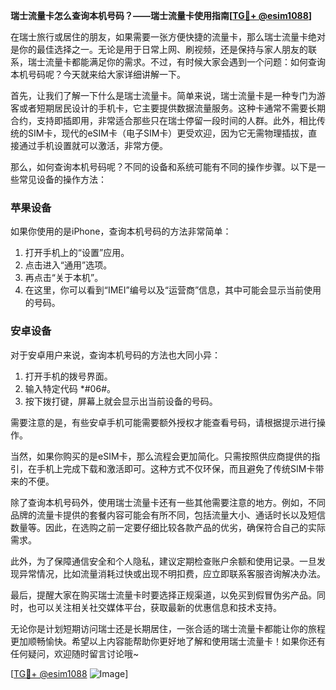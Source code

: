 **瑞士流量卡怎么查询本机号码？——瑞士流量卡使用指南[[TG💪+ @esim1088](https://t.me/s/esim1088)]**

在瑞士旅行或居住的朋友，如果需要一张方便快捷的流量卡，那么瑞士流量卡绝对是你的最佳选择之一。无论是用于日常上网、刷视频，还是保持与家人朋友的联系，瑞士流量卡都能满足你的需求。不过，有时候大家会遇到一个问题：如何查询本机号码呢？今天就来给大家详细讲解一下。

首先，让我们了解一下什么是瑞士流量卡。简单来说，瑞士流量卡是一种专门为游客或者短期居民设计的手机卡，它主要提供数据流量服务。这种卡通常不需要长期合约，支持即插即用，非常适合那些只在瑞士停留一段时间的人群。此外，相比传统的SIM卡，现代的eSIM卡（电子SIM卡）更受欢迎，因为它无需物理插拔，直接通过手机设置就可以激活，非常方便。

那么，如何查询本机号码呢？不同的设备和系统可能有不同的操作步骤。以下是一些常见设备的操作方法：

### **苹果设备**
如果你使用的是iPhone，查询本机号码的方法非常简单：
1. 打开手机上的“设置”应用。
2. 点击进入“通用”选项。
3. 再点击“关于本机”。
4. 在这里，你可以看到“IMEI”编号以及“运营商”信息，其中可能会显示当前使用的号码。

### **安卓设备**
对于安卓用户来说，查询本机号码的方法也大同小异：
1. 打开手机的拨号界面。
2. 输入特定代码 *#06#。
3. 按下拨打键，屏幕上就会显示出当前设备的号码。

需要注意的是，有些安卓手机可能需要额外授权才能查看号码，请根据提示进行操作。

当然，如果你购买的是eSIM卡，那么流程会更加简化。只需按照供应商提供的指引，在手机上完成下载和激活即可。这种方式不仅环保，而且避免了传统SIM卡带来的不便。

除了查询本机号码外，使用瑞士流量卡还有一些其他需要注意的地方。例如，不同品牌的流量卡提供的套餐内容可能会有所不同，包括流量大小、通话时长以及短信数量等。因此，在选购之前一定要仔细比较各款产品的优劣，确保符合自己的实际需求。

此外，为了保障通信安全和个人隐私，建议定期检查账户余额和使用记录。一旦发现异常情况，比如流量消耗过快或出现不明扣费，应立即联系客服咨询解决办法。

最后，提醒大家在购买瑞士流量卡时要选择正规渠道，以免买到假冒伪劣产品。同时，也可以关注相关社交媒体平台，获取最新的优惠信息和技术支持。

无论你是计划短期访问瑞士还是长期居住，一张合适的瑞士流量卡都能让你的旅程更加顺畅愉快。希望以上内容能帮助你更好地了解和使用瑞士流量卡！如果你还有任何疑问，欢迎随时留言讨论哦~

[[TG💪+ @esim1088](https://t.me/s/esim1088) ![Image](https://i.postimg.cc/4NQfJmqS/Snipaste-2025-05-13-00-14-12.png)]